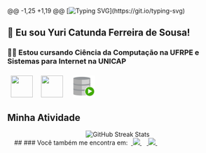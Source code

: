 @@ -1,25 +1,19 @@
[![Typing SVG](https://readme-typing-svg.demolab.com?font=Fira+Code&pause=1000&color=00B231&center=falso&vCenter=falso&repeat=verdadeiro&width=435&lines=Ol%C3%A1+amigo%2C+Bem-vindo+ao+meu+perfil!;Hello+Friend%2C+Welcome+to+my+profile!)](https://git.io/typing-svg)
## 👋 Eu sou Yuri Catunda Ferreira de Sousa!
<h3>🧑‍💻 Estou cursando Ciência da Computação na UFRPE e Sistemas para Internet na UNICAP<h3>  
<div></div>

<div style="display: inline">
  &nbsp;&nbsp;<img width='50' height='50' src="https://cdn.jsdelivr.net/gh/devicons/devicon/icons/python/python-original.svg" />&nbsp;&nbsp;
  &nbsp;&nbsp;<img width='50' height='50' src="https://cdn.jsdelivr.net/gh/devicons/devicon/icons/r/r-original.svg" />&nbsp;&nbsp;&nbsp;
  &nbsp;&nbsp;<img width='50' height='50' src="https://github.com/devicons/devicon/blob/master/icons/sqldeveloper/sqldeveloper-original.svg" />&nbsp;&nbsp;&nbsp
</div> 

## Minha Atividade
<div align="center">
  <img src="https://github-readme-streak-stats.herokuapp.com?user=yuuricathugaa&theme=radical&mode=weekly" width="55%" alt="GitHub Streak Stats">
</div>
 &nbsp;
 &nbsp;
##
### Você também me encontra em:
&nbsp;<a href="https://www.linkedin.com/in/yuri-catunda-5316402a3/">
  <img src="https://img.shields.io/badge/linkedin-%230077B5.svg?style=for-the-badge&logo=linkedin&logoColor=white">
</a>&nbsp;
&nbsp;<a href="[https://www.instagram.com/walter_crasto/](https://www.instagram.com/yuri.catunda/?hl=pt_BR)">
  <img src="https://img.shields.io/badge/Instagram-%23E4405F.svg?style=for-the-badge&logo=Instagram&logoColor=white">
</a>&nbsp;
